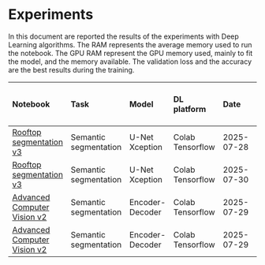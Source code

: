 Experiments
===========
In this document are reported the results of the experiments with Deep Learning algorithms. The RAM represents the average memory used to run the notebook. The GPU RAM represent the GPU memory used, mainly to fit the model, and the memory available. The validation loss and the accuracy are the best results during the training.

| Notebook | Task | Model | DL platform | Date | Exp. number | Optimizer | Learning rate | Loss function | Batch size | Num. epochs | Time per epoch (s)| Augmentation (% data increase)| Best validation loss | Best accuracy | RAM (GB) | GPU type | RAM GPU |  
|:--------|:--------|:------|:---------|:---------|:---------|:---------|:---------|:---------|:---------|:---------|:---------|:---------|:---------|:---------|:---------|:---------|:---------|
| [Rooftop segmentation v3](rooftops_segmentation_v3.ipynb) | Semantic segmentation | U-Net Xception | Colab Tensorflow | 2025-07-28| 1 | Adam | 10^-4 | sparse categorical crossentropy | 4 | 40 | 80 | No | 0.2718 | 0.9178 | 9.5 | Nvidia T4 | 3.2 / 15.0 |
| [Rooftop segmentation v3](rooftops_segmentation_v3.ipynb) | Semantic segmentation | U-Net Xception | Colab Tensorflow | 2025-07-30| 1 | Adam | 10^-4 | sparse categorical crossentropy | 4 | 40 | 80 | Yes (500%) | 0.3736 | 0.9216 | 4.4 | Nvidia L4 | 3.2 / 22.5 |
| [Advanced Computer Vision v2](advanced_computer_vision_v2.ipynb) | Semantic segmentation | Encoder-Decoder | Colab Tensorflow | 2025-07-29| 1 | Adam | 10^-3 | sparse categorical crossentropy | 64 | 40 | 80 | No | 0.3712 | 0.8599 | 9.5 | Nvidia T4 | 13.7 / 15.0 | 
| [Advanced Computer Vision v2](advanced_computer_vision_v2.ipynb) | Semantic segmentation | Encoder-Decoder | Colab Tensorflow | 2025-07-29| 2 | Adam | 10^-4 | sparse categorical crossentropy | 64 | 40 | 6 | Yes (400%) | 0.3916 | 0.8508 | 10.8 | Nvidia A100 | 16.50 / 40.0 | 

